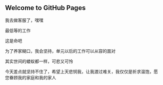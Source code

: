 ## Welcome to GitHub Pages

我去做客服了，嘿嘿

最低等的工作

这是命吧

为了养家糊口，我会坚持，单元以后的工作可以从容的面对

其实世间的蝼蚁都一样，可悲又可怜

今天差点就坚持不住了，希望上天悲悯我，让我渡过难关，我仅仅是祈求温饱，愿您眷顾我的家庭和我的家人
